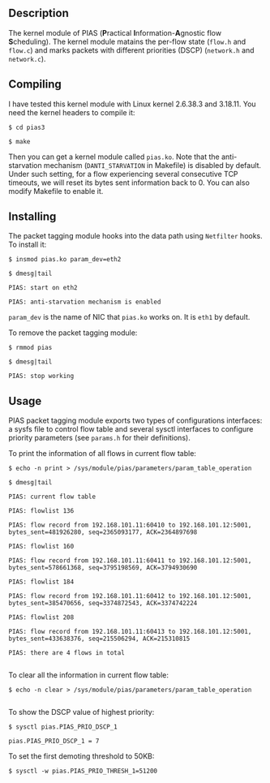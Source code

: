 ## Description

The kernel module of PIAS (<strong>P</strong>ractical <strong>I</strong>nformation-<strong>A</strong>gnostic flow <strong>S</strong>cheduling). The kernel module matains the per-flow state (`flow.h` and `flow.c`) and marks packets with different priorities (DSCP) (`network.h` and `network.c`).

## Compiling
 I have tested this kernel module with Linux kernel 2.6.38.3 and 3.18.11. You need the kernel headers to compile it:  

<pre><code>$ cd pias3<br/>
$ make</code></pre>

Then you can get a kernel module called `pias.ko`. Note that the anti-starvation mechanism (`DANTI_STARVATION` in Makefile) is disabled by default. Under such setting, for a flow experiencing several consecutive TCP timeouts, we will reset its bytes sent information back to 0. You can also modify Makefile to enable it. 

## Installing 
The packet tagging module hooks into the data path using `Netfilter` hooks. To install it:
<pre><code>$ insmod pias.ko param_dev=eth2<br/>
$ dmesg|tail<br/>
PIAS: start on eth2<br/>
PIAS: anti-starvation mechanism is enabled
</code></pre>

`param_dev` is the name of NIC that `pias.ko` works on. It is `eth1` by default.

To remove the packet tagging module:
<pre><code>$ rmmod pias<br/>
$ dmesg|tail<br/>
PIAS: stop working
</code></pre>

## Usage
PIAS packet tagging module exports two types of configurations interfaces: a sysfs file to control flow table and several sysctl interfaces to configure priority parameters (see `params.h` for their definitions).

To print the information of all flows in current flow table:
<pre><code>$ echo -n print > /sys/module/pias/parameters/param_table_operation<br/>
$ dmesg|tail<br/>
PIAS: current flow table<br/>
PIAS: flowlist 136<br/>
PIAS: flow record from 192.168.101.11:60410 to 192.168.101.12:5001, bytes_sent=481926280, seq=2365093177, ACK=2364897698<br/>
PIAS: flowlist 160<br/>
PIAS: flow record from 192.168.101.11:60411 to 192.168.101.12:5001, bytes_sent=578661368, seq=3795198569, ACK=3794930690<br/>
PIAS: flowlist 184<br/>
PIAS: flow record from 192.168.101.11:60412 to 192.168.101.12:5001, bytes_sent=385470656, seq=3374872543, ACK=3374742224<br/>
PIAS: flowlist 208<br/>
PIAS: flow record from 192.168.101.11:60413 to 192.168.101.12:5001, bytes_sent=433638376, seq=215506294, ACK=215310815<br/>
PIAS: there are 4 flows in total<br/>
</code></pre>

To clear all the information in current flow table:
<pre><code>$ echo -n clear > /sys/module/pias/parameters/param_table_operation<br/>
</code></pre>

To show the DSCP value of highest priority:
<pre><code>$ sysctl pias.PIAS_PRIO_DSCP_1<br/>
pias.PIAS_PRIO_DSCP_1 = 7
</code></pre>

To set the first demoting threshold to 50KB:
<pre><code>$ sysctl -w pias.PIAS_PRIO_THRESH_1=51200
</code></pre>

